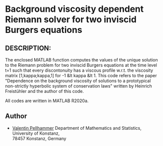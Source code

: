 # Background viscosity dependent Riemann solver for two inviscid Burgers equations


## DESCRIPTION:
The enclosed MATLAB function computes the values of the unique solution to the Riemann problem for two inviscid Burgers equations at the time level
t=1 such that every discontonuity has a viscous profile w.r.t. the viscosity matrix [1,kappa;kappa,1] for -1 &lt kappa &lt 1.
This code refers to the paper "Dependence on the background viscosity of solutions to a prototypical non-strictly hyperbolic system of conservation laws"
written by Heinrich Freistühler and the author of this code.

All codes are written in MATLAB R2020a.


## Author
+ [Valentin Pellhammer](http://www.math.uni-konstanz.de/~pellhammer/)
 Department of Mathematics and Statistics,  
 University of Konstanz,  
 78457 Konstanz, Germany


